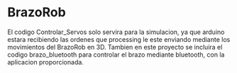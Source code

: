 # BrazoRob

El codigo Controlar_Servos solo servira para la simulacion, 
ya que arduino estara recibiendo las ordenes 
que processing le este enviando mediante los movimientos del BrazoRob en 3D.
Tambien en este proyecto se incluira el codigo brazo_bluetooth para controlar el brazo
mediante bluetooth, con la aplicacion proporcionada.
